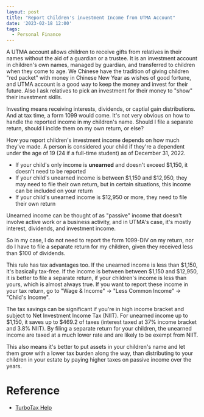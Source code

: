 ```yaml
---
layout: post
title: "Report Children's investment Income from UTMA Account"
date: '2023-02-18 12:00'
tags:
  - Personal Finance
---
```


A UTMA account allows children to receive gifts from relatives in their names without the aid of a guardian or a trustee. It is an investment account in children's own names, managed by guardian, and transferred to children when they come to age. We Chinese have the tradition of giving children "red packet" with money in Chinese New Year as wishes of good fortune, and UTMA account is a good way to keep the money and invest for their future. Also I ask relatives to pick an investment for their money to "show" their investment skills.

Investing means receiving interests, dividends, or captial gain distributions. And at tax time, a form 1099 would come. It's not very obvious on how to handle the reported income in my children's name. Should I file a separate return, should I inclde them on my own return, or else?

How you report children's investment income depends on how much they've made. A person is considered your child if they're a dependent under the age of 19 (24 if a full-time student) as of December 31, 2022.

* If your child's only income is **unearned** and doesn't exceed $1,150, it doesn't need to be reported
* If your child's unearned income is between $1,150 and $12,950, they may need to file their own return, but in certain situations, this income can be included on your return
* If your child's unearned income is $12,950 or more, they need to file their own return

Unearned income can be thought of as "passive" income that doesn't involve active work or a business activity, and in UTMA's case, it's mostly interest, dividends, and investment income.

So in my case, I do not need to report the form 1099-DIV on my return, nor do I have to file a separate return for my children, given they received less than $100 of dividends.

This rule has tax advantages too. If the unearned income is less than $1,150, it's basically tax-free. If the income is between between $1,150 and $12,950, it is better to file a separate return, if your children's income is less than yours, which is almost always true. If you want to report these income in your tax return, go to "Wage & Income" -> "Less Common Income" -> "Child's Income".

The tax savings can be significant if you're in high income bracket and subject to Net Investment Income Tax (NIIT). For unearned income up to $1,150, it saves up to $469.2 of taxes (interest taxed at 37% income bracket and 3.8% NIIT). By filing a separate return for your children, the unearned income are taxed at a much lower rate and are likely to be exempt from NIIT.

This also means it's better to put assets in your children's name and let them grow with a lower tax burden along the way, than distributing to your children in your estate by paying higher taxes on passive income over the years.

# Reference
* [TurboTax Help](https://ttlc.intuit.com/turbotax-support/en-us/help-article/taxation/report-child-investment-income/L6Jr6uNR2_US_en_US)